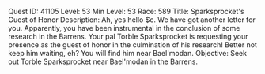 Quest ID: 41105
Level: 53
Min Level: 53
Race: 589
Title: Sparksprocket's Guest of Honor
Description: Ah, yes hello $c. We have got another letter for you. Apparently, you have been instrumental in the conclusion of some research in the Barrens. Your pal Torble Sparksprocket is requesting your presence as the guest of honor in the culmination of his research! Better not keep him waiting, eh? You will find him near Bael'modan.
Objective: Seek out Torble Sparksprocket near Bael'modan in the Barrens.
